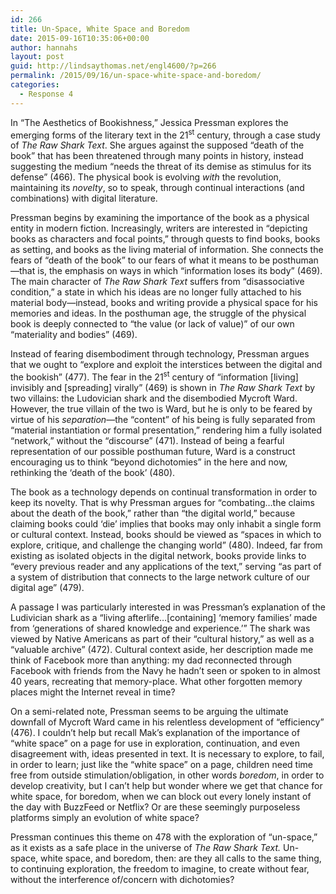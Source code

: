 ```yaml
---
id: 266
title: Un-Space, White Space and Boredom
date: 2015-09-16T10:35:06+00:00
author: hannahs
layout: post
guid: http://lindsaythomas.net/engl4600/?p=266
permalink: /2015/09/16/un-space-white-space-and-boredom/
categories:
  - Response 4
---
```

In “The Aesthetics of Bookishness,” Jessica Pressman explores the emerging forms of the literary text in the 21<sup>st</sup> century, through a case study of _The Raw Shark Text_. She argues against the supposed “death of the book” that has been threatened through many points in history, instead suggesting the medium “needs the threat of its demise as stimulus for its defense” (466). The physical book is evolving _with_ the revolution, maintaining its _novelty_, so to speak, through continual interactions (and combinations) with digital literature.

Pressman begins by examining the importance of the book as a physical entity in modern fiction. Increasingly, writers are interested in “depicting books as characters and focal points,” through quests to find books, books as setting, and books as the living material of information. She connects the fears of “death of the book” to our fears of what it means to be posthuman—that is, the emphasis on ways in which “information loses its body” (469). The main character of _The Raw Shark Text_ suffers from “disassociative condition,” a state in which his ideas are no longer fully attached to his material body—instead, books and writing provide a physical space for his memories and ideas. In the posthuman age, the struggle of the physical book is deeply connected to “the value (or lack of value)” of our own “materiality and bodies” (469).

Instead of fearing disembodiment through technology, Pressman argues that we ought to “explore and exploit the interstices between the digital and the bookish” (477). The fear in the 21<sup>st</sup> century of “information [living] invisibly and [spreading] virally” (469) is shown in _The Raw Shark Text_ by two villains: the Ludovician shark and the disembodied Mycroft Ward. However, the true villain of the two is Ward, but he is only to be feared by virtue of his _separation_—the “content” of his being is fully separated from “material instantiation or formal presentation,” rendering him a fully isolated “network,” without the “discourse” (471). Instead of being a fearful representation of our possible posthuman future, Ward is a construct encouraging us to think “beyond dichotomies” in the here and now, rethinking the ‘death of the book’ (480).

The book as a technology depends on continual transformation in order to keep its novelty. That is why Pressman argues for “combating…the claims about the death of the book,” rather than “the digital world,” because claiming books could ‘die’ implies that books may only inhabit a single form or cultural context. Instead, books should be viewed as “spaces in which to explore, critique, and challenge the changing world” (480). Indeed, far from existing as isolated objects in the digital network, books provide links to “every previous reader and any applications of the text,” serving “as part of a system of distribution that connects to the large network culture of our digital age” (479).

A passage I was particularly interested in was Pressman’s explanation of the Ludivician shark as a “living afterlife…[containing] ‘memory families’ made from ‘generations of shared knowledge and experience.’” The shark was viewed by Native Americans as part of their “cultural history,” as well as a “valuable archive” (472). Cultural context aside, her description made me think of Facebook more than anything: my dad reconnected through Facebook with friends from the Navy he hadn’t seen or spoken to in almost 40 years, recreating that memory-place. What other forgotten memory places might the Internet reveal in time?

On a semi-related note, Pressman seems to be arguing the ultimate downfall of Mycroft Ward came in his relentless development of “efficiency” (476). I couldn’t help but recall Mak’s explanation of the importance of “white space” on a page for use in exploration, continuation, and even disagreement with, ideas presented in text. It is necessary to explore, to fail, in order to learn; just like the “white space” on a page, children need time free from outside stimulation/obligation, in other words _boredom_, in order to develop creativity, but I can’t help but wonder where we get that chance for white space, for boredom, when we can block out every lonely instant of the day with BuzzFeed or Netflix? Or are these seemingly purposeless platforms simply an evolution of white space?

Pressman continues this theme on 478 with the exploration of “un-space,” as it exists as a safe place in the universe of _The Raw Shark Text._ Un-space, white space, and boredom, then: are they all calls to the same thing, to continuing exploration, the freedom to imagine, to create without fear, without the interference of/concern with dichotomies?
